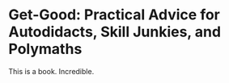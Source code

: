 # Get-Good: Practical Advice for Autodidacts, Skill Junkies, and Polymaths
This is a book. Incredible.